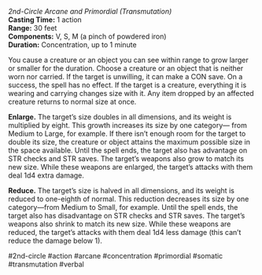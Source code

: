 *2nd-Circle Arcane and Primordial (Transmutation)*  
**Casting Time:** 1 action  
**Range:** 30 feet  
**Components:** V, S, M (a pinch of powdered iron)  
**Duration:** Concentration, up to 1 minute

You cause a creature or an object you can see within range to grow larger or smaller for the duration. Choose a creature or an object that is neither worn nor carried. If the target is unwilling, it can make a CON save. On a success, the spell has no effect. If the target is a creature, everything it is wearing and carrying changes size with it. Any item dropped by an affected creature returns to normal size at once.

**Enlarge.** The target’s size doubles in all dimensions, and its weight is multiplied by eight. This growth increases its size by one category— from Medium to Large, for example. If there isn’t enough room for the target to double its size, the creature or object attains the maximum possible size in the space available. Until the spell ends, the target also has advantage on STR checks and STR saves. The target’s weapons also grow to match its new size. While these weapons are enlarged, the target’s attacks with them deal 1d4 extra damage.

**Reduce.** The target’s size is halved in all dimensions, and its weight is reduced to one-eighth of normal. This reduction decreases its size by one category—from Medium to Small, for example. Until the spell ends, the target also has disadvantage on STR checks and STR saves. The target’s weapons also shrink to match its new size. While these weapons are reduced, the target’s attacks with them deal 1d4 less damage (this can’t reduce the damage below 1).

#2nd-circle #action #arcane #concentration #primordial #somatic #transmutation #verbal
